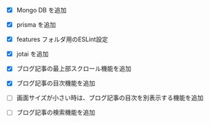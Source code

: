 - [x] Mongo DB を追加
- [x] prisma を追加
- [x] features フォルダ用のESLint設定
- [x] jotai を追加

- [x] ブログ記事の最上部スクロール機能を追加
- [x] ブログ記事の目次機能を追加
- [ ] 画面サイズが小さい時は、ブログ記事の目次を別表示する機能を追加
- [ ] ブログ記事の検索機能を追加